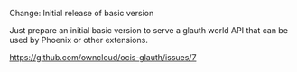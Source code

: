 Change: Initial release of basic version

Just prepare an initial basic version to serve a glauth world API that can be
used by Phoenix or other extensions.

https://github.com/owncloud/ocis-glauth/issues/7
